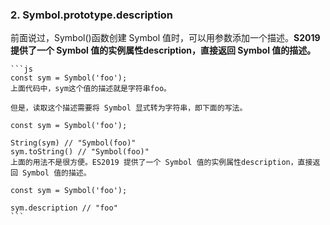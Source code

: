 ### 2. Symbol.prototype.description

前面说过，Symbol()函数创建 Symbol 值时，可以用参数添加一个描述。**S2019 提供了一个 Symbol 值的实例属性description，直接返回 Symbol 值的描述。**

    ```js
    const sym = Symbol('foo');
    上面代码中，sym这个值的描述就是字符串foo。

    但是，读取这个描述需要将 Symbol 显式转为字符串，即下面的写法。

    const sym = Symbol('foo');

    String(sym) // "Symbol(foo)"
    sym.toString() // "Symbol(foo)"
    上面的用法不是很方便。ES2019 提供了一个 Symbol 值的实例属性description，直接返回 Symbol 值的描述。

    const sym = Symbol('foo');

    sym.description // "foo"
    ```